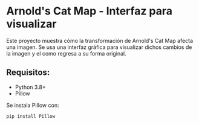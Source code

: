 # Arnold's Cat Map - Interfaz para visualizar

Este proyecto muestra cómo la transformación de Arnold's Cat Map afecta una imagen.
Se usa una interfaz gráfica para visualizar dichos cambios de la imagen y el como regresa a su forma original.

## Requisitos:
- Python 3.8+
- Pillow

Se instala Pillow con:
  ```bash
  pip install Pillow
